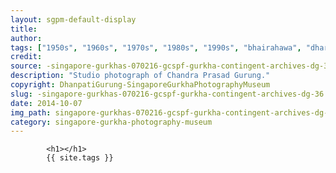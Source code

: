 ```yaml
---
layout: sgpm-default-display
title: 
author: 
tags: ["1950s", "1960s", "1970s", "1980s", "1990s", "bhairahawa", "dharan", "gurkhas", "kathmandu", "nepal", "pokhara", "singapore", "singapore gurkha archive", "singapore gurkha old photographs", "singapore gurkha photography museum", "singapore gurkhas"]
credit: 
source: -singapore-gurkhas-070216-gcspf-gurkha-contingent-archives-dg-36
description: "Studio photograph of Chandra Prasad Gurung."
copyright: DhanpatiGurung-SingaporeGurkhaPhotographyMuseum
slug: -singapore-gurkhas-070216-gcspf-gurkha-contingent-archives-dg-36
date: 2014-10-07
img_path: singapore-gurkhas-070216-gcspf-gurkha-contingent-archives-dg-36.jpg
category: singapore-gurkha-photography-museum
---
```

	 		

	 		<h1></h1>
	 		{{ site.tags }}
	 		

